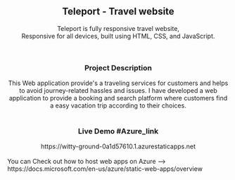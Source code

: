 <div align="center">


<h2 align="center">Teleport - Travel website</h2>

Teleport is fully responsive travel website, <br />Responsive for all devices, built using HTML, CSS, and JavaScript.

<br />
<h3 aling="center">Project Description</h3>This Web application provide's a traveling services for customers and helps to avoid journey-related hassles and issues. I have developed a web application to provide a booking and search platform where customers find a easy vacation trip according to their choices.<br />
<br/>

<h3 aling="center">Live Demo #Azure_link</h3>
https://witty-ground-0a1d57610.1.azurestaticapps.net

</div>

<br />
You can Check out how to host web apps on Azure -->
https://docs.microsoft.com/en-us/azure/static-web-apps/overview
